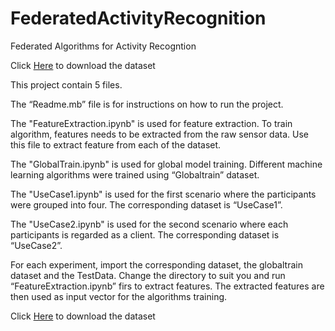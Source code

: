 # FederatedActivityRecognition
Federated Algorithms for Activity Recogntion

Click [Here](https://figshare.com/s/04acd124d819605a0628) to download the dataset


This project contain 5 files.

The “Readme.mb” file is for instructions on how to run the project.

The "FeatureExtraction.ipynb" is used for feature extraction. To train algorithm, features needs to be extracted from the raw sensor data. Use this file to extract feature from each of the dataset. 

The "GlobalTrain.ipynb" is used for global model training. Different machine learning algorithms were trained using “Globaltrain” dataset. 

The "UseCase1.ipynb" is used for the first  scenario where the participants were grouped into four. The corresponding dataset is “UseCase1”. 

The "UseCase2.ipynb" is used for the second  scenario where  each participants  is regarded as a client. The corresponding dataset is “UseCase2”. 

For each experiment, import the corresponding dataset, the globaltrain dataset and the TestData. Change the directory to suit you and run “FeatureExtraction.ipynb” firs to extract features. The extracted features are then used as input vector for the algorithms training. 

Click [Here](https://figshare.com/s/04acd124d819605a0628) to download the dataset
